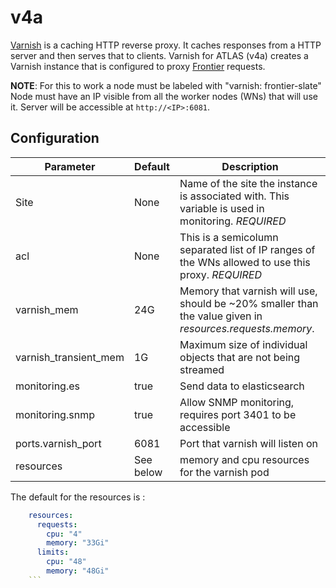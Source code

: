 # v4a


[Varnish](https://varnish-cache.org/intro/) is a caching HTTP reverse proxy.  It caches responses from a HTTP server and then serves 
that to clients.  Varnish for ATLAS (v4a) creates a Varnish instance that is configured to proxy [Frontier](http://frontier.cern.ch/) requests.  


**NOTE**:
For this to work a node must be labeled with "varnish: frontier-slate"
Node must have an IP visible from all the worker nodes (WNs) that will use it.
Server will be accessible at `http://<IP>:6081`.

## Configuration


| Parameter | Default     | Description |
|-----------|-------------|-------------|
| Site | None | Name of the site the instance is associated with. This variable is used in monitoring. *REQUIRED* | 
| acl | None | This is a semicolumn separated list of IP ranges of the WNs allowed to use this proxy. *REQUIRED* | 
| varnish_mem | 24G | Memory that varnish will use, should be ~20% smaller than the value given in _resources.requests.memory_. | 
| varnish_transient_mem | 1G | Maximum size of individual objects that are not being streamed | 
| monitoring.es | true | Send data to elasticsearch |
| monitoring.snmp | true | Allow SNMP monitoring, requires port 3401 to be accessible |
| ports.varnish_port | 6081 | Port that varnish will listen on |
| resources |  See below | memory and cpu resources for the varnish pod |

The default for the resources is :
``` yaml
    resources:
      requests:
        cpu: "4"
        memory: "33Gi"
      limits:
        cpu: "48"
        memory: "48Gi"
    ```

